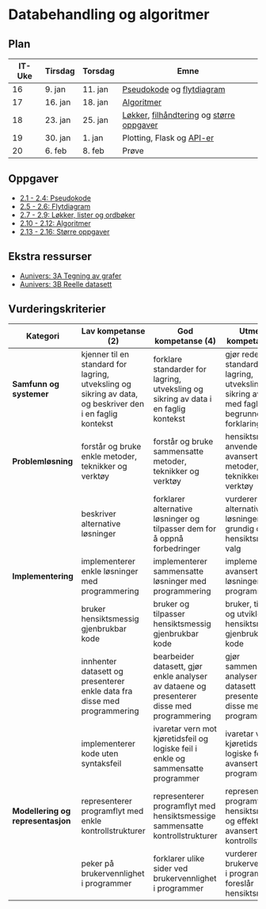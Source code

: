 # Databehandling og algoritmer

## Plan

| IT-Uke | Tirsdag | Torsdag | Emne                                                                                                                                                                                                |
| ------ | ------- | ------- | --------------------------------------------------------------------------------------------------------------------------------------------------------------------------------------------------- |
| 16     | 9. jan  | 11. jan | [Pseudokode](/databehandling-og-algoritmer/pseudokode) og [flytdiagram](/databehandling-og-algoritmer/flytdiagram)                                                                                  |
| 17     | 16. jan | 18. jan | [Algoritmer](/databehandling-og-algoritmer/algoritmer)                                                                                                                                              |
| 18     | 23. jan | 25. jan | [Løkker](/databehandling-og-algoritmer/lokker-lister-og-ordboker), [filhåndtering](/databehandling-og-algoritmer/filhandtering) og [større oppgaver](/databehandling-og-algoritmer/storre-oppgaver) |
| 19     | 30. jan | 1. jan  | Plotting, Flask og [API-er](/databehandling-og-algoritmer/api)                                                                                                                                      |
| 20     | 6. feb  | 8. feb  | Prøve                                                                                                                                                                                               |

## Oppgaver

- [2.1 - 2.4: Pseudokode](/databehandling-og-algoritmer/pseudokode#oppgaver)
- [2.5 - 2.6: Flytdiagram](/databehandling-og-algoritmer/flytdiagram#oppgaver)
- [2.7 - 2.9: Løkker, lister og ordbøker](/databehandling-og-algoritmer/lokker-lister-og-ordboker#oppgaver)
- [2.10 - 2.12: Algoritmer](/databehandling-og-algoritmer/algoritmer#oppgaver)
- [2.13 - 2.16: Større oppgaver](/databehandling-og-algoritmer/storre-oppgaver#oppgaver)

## Ekstra ressurser

- [Aunivers: 3A Tegning av grafer](https://innhold.aunivers.no/fagpakker/realfag/informasjonsteknologi-1-2/it-2/3-databehandling/3a-tegning-av-grafer?nof=1)
- [Aunivers: 3B Reelle datasett](https://innhold.aunivers.no/fagpakker/realfag/informasjonsteknologi-1-2/it-2/3-databehandling/3b-reelle-datasett)

## Vurderingskriterier

| Kategori                          | Lav kompetanse (2)                                                                                        | God kompetanse (4)                                                                         | Utmerket kompetanse (6)                                                                                      |
| --------------------------------- | --------------------------------------------------------------------------------------------------------- | ------------------------------------------------------------------------------------------ | ------------------------------------------------------------------------------------------------------------ |
| **Samfunn og systemer**           | kjenner til en standard for lagring, utveksling og sikring av data, og beskriver den i en faglig kontekst | forklare standarder for lagring, utveksling og sikring av data i en faglig kontekst        | gjør rede for standarder for lagring, utveksling og sikring av data med faglige begrunnelser og forklaringer |
| **Problemløsning**                | forstår og bruke enkle metoder, teknikker og verktøy                                                      | forstår og bruke sammensatte metoder, teknikker og verktøy                                 | hensiktsmessig anvende avanserte metoder, teknikker og verktøy                                               |
|                                   | beskriver alternative løsninger                                                                           | forklarer alternative løsninger og tilpasser dem for å oppnå forbedringer                  | vurderer alternative løsninger grundig og gjør hensiktsmessige valg                                          |
| **Implementering**                | implementerer enkle løsninger med programmering                                                           | implementerer sammensatte løsninger med programmering                                      | implementerer avanserte løsninger med programmering                                                          |
|                                   | bruker hensiktsmessig gjenbrukbar kode                                                                    | bruker og tilpasser hensiktsmessig gjenbrukbar kode                                        | bruker, tilpasser og utvikler hensiktsmessig gjenbrukbar kode                                                |
|                                   | innhenter datasett og presenterer enkle data fra disse med programmering                                  | bearbeider datasett, gjør enkle analyser av dataene og presenterer disse med programmering | gjør sammensatte analyser av datasett og presenterer disse med programmering                                 |
|                                   | implementerer kode uten syntaksfeil                                                                       | ivaretar vern mot kjøretidsfeil og logiske feil i enkle og sammensatte programmer          | ivaretar vern mot kjøretidsfeil og logiske feil i avanserte programmer                                       |
| **Modellering og representasjon** | representerer programflyt med enkle kontrollstrukturer                                                    | representerer programflyt med hensiktsmessige sammensatte kontrollstrukturer               | representerer programflyt med hensiktsmessige og effektive avanserte kontrollstrukturer                      |
|                                   | peker på brukervennlighet i programmer                                                                    | forklarer ulike sider ved brukervennlighet i programmer                                    | vurderer brukervennlighet i programmer og foreslår hensiktsmessige                                           |
